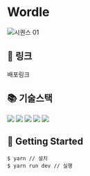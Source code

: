 # Wordle

![시퀀스 01](https://user-images.githubusercontent.com/77870077/202841346-bb040c01-0b47-42ea-a9e5-568cb2203083.gif)




## 🔗 링크
배포링크 

## 📚 기술스택
<div>
<img src="https://img.shields.io/badge/typescript-3178C6?style=for-the-badge&logo=typescript&logoColor=white">
<img src="https://img.shields.io/badge/react-61DAFB?style=for-the-badge&logo=react&logoColor=black">
<img src="https://img.shields.io/badge/vite-646CFF?style=for-the-badge&logo=vite&logoColor=white">
<img src="https://img.shields.io/badge/zustand-ECD53F?style=for-the-badge&logo=zustand&logoColor=black">
<img src="https://img.shields.io/badge/tailwindcss-06B6D4?style=for-the-badge&logo=tailwindcss&logoColor=white">
</div>

## 🏁 Getting Started

```
$ yarn // 설치 
$ yarn run dev // 실행
```

